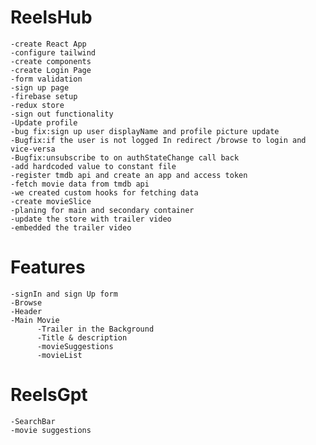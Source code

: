 # ReelsHub

    -create React App
    -configure tailwind
    -create components
    -create Login Page
    -form validation
    -sign up page
    -firebase setup
    -redux store
    -sign out functionality
    -Update profile
    -bug fix:sign up user displayName and profile picture update
    -Bugfix:if the user is not logged In redirect /browse to login and vice-versa
    -Bugfix:unsubscribe to on authStateChange call back
    -add hardcoded value to constant file
    -register tmdb api and create an app and access token
    -fetch movie data from tmdb api
    -we created custom hooks for fetching data
    -create movieSlice
    -planing for main and secondary container
    -update the store with trailer video
    -embedded the trailer video
    
    


# Features
    -signIn and sign Up form
    -Browse
    -Header
    -Main Movie
          -Trailer in the Background
          -Title & description
          -movieSuggestions
          -movieList

# ReelsGpt

    -SearchBar
    -movie suggestions

